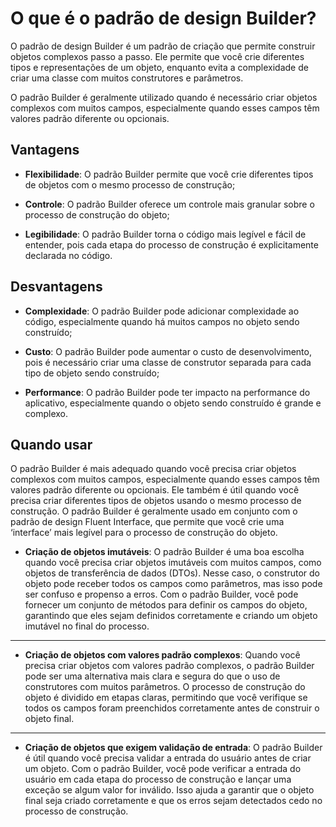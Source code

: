
# O que é o padrão de design Builder?

O padrão de design Builder é um padrão de criação que permite construir objetos complexos passo a passo. Ele permite que 
você crie diferentes tipos e representações de um objeto, enquanto evita a complexidade de criar uma classe com muitos 
construtores e parâmetros.

O padrão Builder é geralmente utilizado quando é necessário criar objetos complexos com muitos campos, especialmente 
quando esses campos têm valores padrão diferente ou opcionais.

## Vantagens

- **Flexibilidade**: O padrão Builder permite que você crie diferentes tipos de objetos com o mesmo processo de construção;

- **Controle**: O padrão Builder oferece um controle mais granular sobre o processo de construção do objeto;

- **Legibilidade**: O padrão Builder torna o código mais legível e fácil de entender, pois cada etapa do processo de 
construção é explicitamente declarada no código.

## Desvantagens

- **Complexidade**: O padrão Builder pode adicionar complexidade ao código, especialmente quando há muitos campos no 
objeto sendo construído;

- **Custo**: O padrão Builder pode aumentar o custo de desenvolvimento, pois é necessário criar uma classe de construtor 
separada para cada tipo de objeto sendo construído;

- **Performance**: O padrão Builder pode ter impacto na performance do aplicativo, especialmente quando o objeto sendo 
construído é grande e complexo.

## Quando usar

O padrão Builder é mais adequado quando você precisa criar objetos complexos com muitos campos, especialmente quando 
esses campos têm valores padrão diferente ou opcionais. Ele também é útil quando você precisa criar diferentes tipos de 
objetos usando o mesmo processo de construção. O padrão Builder é geralmente usado em conjunto com o padrão de design 
Fluent Interface, que permite que você crie uma ‘interface’ mais legível para o processo de construção do objeto.

- **Criação de objetos imutáveis**: O padrão Builder é uma boa escolha quando você precisa criar objetos imutáveis com muitos 
campos, como objetos de transferência de dados (DTOs). Nesse caso, o construtor do objeto pode receber todos os campos 
como parâmetros, mas isso pode ser confuso e propenso a erros. Com o padrão Builder, você pode fornecer um conjunto de 
métodos para definir os campos do objeto, garantindo que eles sejam definidos corretamente e criando um objeto imutável 
no final do processo.

------------------------------------------------------------------------------------------------------------------------

- **Criação de objetos com valores padrão complexos**: Quando você precisa criar objetos com valores padrão complexos, o 
padrão Builder pode ser uma alternativa mais clara e segura do que o uso de construtores com muitos parâmetros. O processo 
de construção do objeto é dividido em etapas claras, permitindo que você verifique se todos os campos foram preenchidos 
corretamente antes de construir o objeto final.

------------------------------------------------------------------------------------------------------------------------

- **Criação de objetos que exigem validação de entrada**: O padrão Builder é útil quando você precisa validar a entrada do 
usuário antes de criar um objeto. Com o padrão Builder, você pode verificar a entrada do usuário em cada etapa do processo 
de construção e lançar uma exceção se algum valor for inválido. Isso ajuda a garantir que o objeto final seja criado 
corretamente e que os erros sejam detectados cedo no processo de construção.
